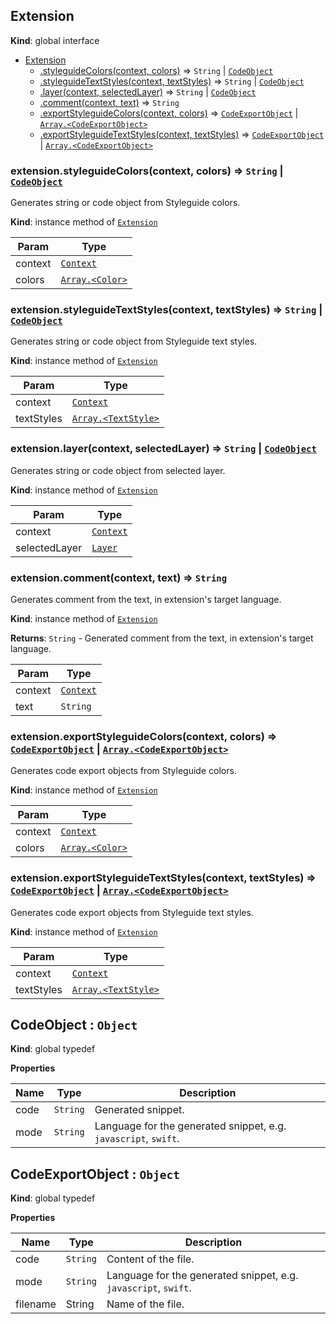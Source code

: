 ## Extension
**Kind**: global interface

<a name="Extension"></a>
* [Extension](#Extension)
    * [.styleguideColors(context, colors)](#Extension+styleguideColors) ⇒ <code>String</code> \| [<code>CodeObject</code>](#CodeObject)
    * [.styleguideTextStyles(context, textStyles)](#Extension+styleguideTextStyles) ⇒ <code>String</code> \| [<code>CodeObject</code>](#CodeObject)
    * [.layer(context, selectedLayer)](#Extension+layer) ⇒ <code>String</code> \| [<code>CodeObject</code>](#CodeObject)
    * [.comment(context, text)](#Extension+comment) ⇒ <code>String</code>
    * [.exportStyleguideColors(context, colors)](#Extension+exportStyleguideColors) ⇒ [<code>CodeExportObject</code>](#CodeExportObject) \| [<code>Array.&lt;CodeExportObject&gt;</code>](#CodeExportObject)
    * [.exportStyleguideTextStyles(context, textStyles)](#Extension+exportStyleguideTextStyles) ⇒ [<code>CodeExportObject</code>](#CodeExportObject) \| [<code>Array.&lt;CodeExportObject&gt;</code>](#CodeExportObject)

<a name="Extension+styleguideColors"></a>

### extension.styleguideColors(context, colors) ⇒ <code>String</code> \| [<code>CodeObject</code>](#CodeObject)
Generates string or code object from Styleguide colors.

**Kind**: instance method of [<code>Extension</code>](#Extension)

| Param | Type |
| --- | --- |
| context | <code>[Context](context.md)</code> |
| colors | [<code>Array.&lt;Color&gt;</code>](color.md) |

<a name="Extension+styleguideTextStyles"></a>

### extension.styleguideTextStyles(context, textStyles) ⇒ <code>String</code> \| [<code>CodeObject</code>](#CodeObject)
Generates string or code object from Styleguide text styles.

**Kind**: instance method of [<code>Extension</code>](#Extension)

| Param | Type |
| --- | --- |
| context | <code>[Context](context.md)</code> |
| textStyles | [<code>Array.&lt;TextStyle&gt;</code>](textStyle.md) |

<a name="Extension+layer"></a>

### extension.layer(context, selectedLayer) ⇒ <code>String</code> \| [<code>CodeObject</code>](#CodeObject)
Generates string or code object from selected layer.

**Kind**: instance method of [<code>Extension</code>](#Extension)

| Param | Type |
| --- | --- |
| context | <code>[Context](context.md)</code> |
| selectedLayer | <code>[Layer](layer.md)</code> |

<a name="Extension+comment"></a>

### extension.comment(context, text) ⇒ <code>String</code>
Generates comment from the text, in extension's target language.

**Kind**: instance method of [<code>Extension</code>](#Extension)

**Returns**: <code>String</code> - Generated comment from the text, in extension's target language.

| Param | Type |
| --- | --- |
| context | <code>[Context](context.md)</code> |
| text | <code>String</code> |

<a name="Extension+exportStyleguideColors"></a>

### extension.exportStyleguideColors(context, colors) ⇒ [<code>CodeExportObject</code>](#CodeExportObject) |  [<code>Array.&lt;CodeExportObject&gt;</code>](#CodeExportObject)
Generates code export objects from Styleguide colors.

**Kind**: instance method of [<code>Extension</code>](#Extension)

| Param | Type |
| --- | --- |
| context | <code>[Context](context.md)</code> |
| colors | [<code>Array.&lt;Color&gt;</code>](color.md) |

<a name="Extension+exportStyleguideTextStyles"></a>

### extension.exportStyleguideTextStyles(context, textStyles) ⇒ [<code>CodeExportObject</code>](#CodeExportObject) |  [<code>Array.&lt;CodeExportObject&gt;</code>](#CodeExportObject)
Generates code export objects from Styleguide text styles.

**Kind**: instance method of [<code>Extension</code>](#Extension)

| Param | Type |
| --- | --- |
| context | <code>[Context](context.md)</code> |
| textStyles | [<code>Array.&lt;TextStyle&gt;</code>](textStyle.md) |

<a name="CodeObject"></a>

## CodeObject : <code>Object</code>
**Kind**: global typedef

**Properties**

| Name | Type | Description |
| --- | --- | --- |
| code | <code>String</code> | Generated snippet. |
| mode | <code>String</code> | Language for the generated snippet, e.g. `javascript`, `swift`. |


<a name="CodeExportObject"></a>

## CodeExportObject : <code>Object</code>
**Kind**: global typedef

**Properties**

| Name | Type | Description |
| --- | --- | --- |
| code | <code>String</code> | Content of the file. |
| mode | <code>String</code> | Language for the generated snippet, e.g. `javascript`, `swift`. |
| filename | String | Name of the file. |
